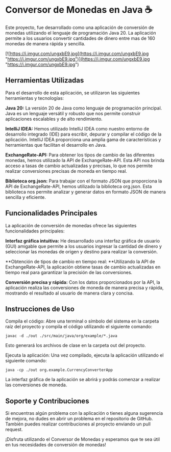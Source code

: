 # Conversor de Monedas en Java ☕
Este proyecto, fue desarrollado como una aplicación de conversión de monedas utilizando el lenguaje de programación Java 20. La aplicación permite a los usuarios convertir cantidades de dinero entre mas de 160 monedas de manera rápida y sencilla.

[![https://i.imgur.com/ungxbE9.jpg](https://i.imgur.com/ungxbE9.jpg "https://i.imgur.com/ungxbE9.jpg")](https://i.imgur.com/ungxbE9.jpg "https://i.imgur.com/ungxbE9.jpg")

## Herramientas Utilizadas
Para el desarrollo de esta aplicación, se utilizaron las siguientes herramientas y tecnologías:

**Java 20:** La versión 20 de Java como lenguaje de programación principal. Java es un lenguaje versátil y robusto que nos permite construir aplicaciones escalables y de alto rendimiento.

**IntelliJ IDEA:** Hemos utilizado IntelliJ IDEA como nuestro entorno de desarrollo integrado (IDE) para escribir, depurar y compilar el código de la aplicación. IntelliJ IDEA proporciona una amplia gama de características y herramientas que facilitan el desarrollo en Java.

**ExchangeRate-API:** Para obtener los tipos de cambio de las diferentes monedas, hemos utilizado la API de ExchangeRate-API. Esta API nos brinda acceso a tasas de cambio actualizadas y precisas, lo que nos permite realizar conversiones precisas de moneda en tiempo real.

**Biblioteca org.json:** Para trabajar con el formato JSON que proporciona la API de ExchangeRate-API, hemos utilizado la biblioteca org.json. Esta biblioteca nos permite analizar y generar datos en formato JSON de manera sencilla y eficiente.

## Funcionalidades Principales
La aplicación de conversión de monedas ofrece las siguientes funcionalidades principales:

**Interfaz gráfica intuitiva:** He desarrollado una interfaz gráfica de usuario (GUI) amigable que permite a los usuarios ingresar la cantidad de dinero y seleccionar las monedas de origen y destino para realizar la conversión.

**Obtención de tipos de cambio en tiempo real: **Utilizando la API de ExchangeRate-API, la aplicación obtiene tasas de cambio actualizadas en tiempo real para garantizar la precisión de las conversiones.

**Conversión precisa y rápida:** Con los datos proporcionados por la API, la aplicación realiza las conversiones de moneda de manera precisa y rápida, mostrando el resultado al usuario de manera clara y concisa.

## Instrucciones de Uso

Compila el código: Abre una terminal o símbolo del sistema en la carpeta raíz del proyecto y compila el código utilizando el siguiente comando:

    javac -d ./out ./src/main/java/org/example/*.java
Esto generará los archivos de clase en la carpeta out del proyecto.

Ejecuta la aplicación: Una vez compilado, ejecuta la aplicación utilizando el siguiente comando:


    java -cp ./out org.example.CurrencyConverterApp
La interfaz gráfica de la aplicación se abrirá y podrás comenzar a realizar las conversiones de moneda.

## Soporte y Contribuciones
Si encuentras algún problema con la aplicación o tienes alguna sugerencia de mejora, no dudes en abrir un problema en el repositorio de GitHub. También puedes realizar contribuciones al proyecto enviando un pull request.

¡Disfruta utilizando el Conversor de Monedas y esperamos que te sea útil en tus necesidades de conversión de monedas!


